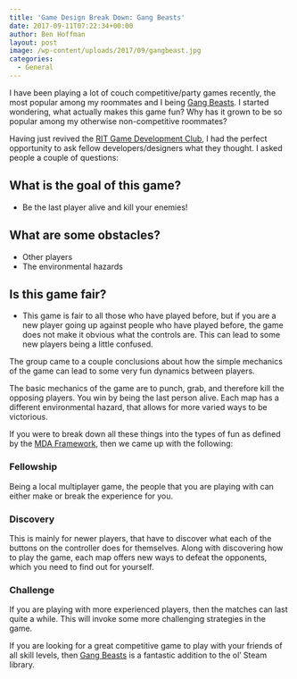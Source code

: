 ```yaml
---
title: 'Game Design Break Down: Gang Beasts'
date: 2017-09-11T07:22:34+00:00
author: Ben Hoffman
layout: post
image: /wp-content/uploads/2017/09/gangbeast.jpg
categories:
  - General
---
```

I have been playing a lot of couch competitive/party games recently, the most popular among my roommates and I being <a href="http://store.steampowered.com/app/285900/Gang_Beasts/" target="_blank" rel="noopener">Gang Beasts</a>. I started wondering, what actually makes this game fun? Why has it grown to be so popular among my otherwise non-competitive roommates?

Having just revived the <a href="http://ritgamedev.club" target="_blank" rel="noopener">RIT Game Development Club</a>, I had the perfect opportunity to ask fellow developers/designers what they thought. I asked people a couple of questions:

## What is the goal of this game?

  * Be the last player alive and kill your enemies!

## What are some obstacles?

  * Other players
  * The environmental hazards

## Is this game fair?

  * This game is fair to all those who have played before, but if you are a new player going up against people who have played before, the game does not make it obvious what the controls are. This can lead to some new players being a little confused.

The group came to a couple conclusions about how the simple mechanics of the game can lead to some very fun dynamics between players.

The basic mechanics of the game are to punch, grab, and therefore kill the opposing players. You win by being the last person alive. Each map has a different environmental hazard, that allows for more varied ways to be victorious.

If you were to break down all these things into the types of fun as defined by the <a href="https://www.cs.northwestern.edu/~hunicke/MDA.pdf" target="_blank" rel="noopener">MDA Framework</a>, then we came up with the following:

### Fellowship

Being a local multiplayer game, the people that you are playing with can either make or break the experience for you.

### Discovery

This is mainly for newer players, that have to discover what each of the buttons on the controller does for themselves. Along with discovering how to play the game, each map offers new ways to defeat the opponents, which you need to find out for yourself.

### Challenge

If you are playing with more experienced players, then the matches can last quite a while. This will invoke some more challenging strategies in the game.

If you are looking for a great competitive game to play with your friends of all skill levels, then <a href="http://gangbeasts.game/" target="_blank" rel="noopener">Gang Beasts</a> is a fantastic addition to the ol&#8217; Steam library.
